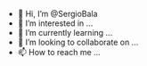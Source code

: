 - 👋 Hi, I’m @SergioBala
- 👀 I’m interested in ...
- 🌱 I’m currently learning ...
- 💞️ I’m looking to collaborate on ...
- 📫 How to reach me ...

<!---
SergioBala/SergioBala is a ✨ special ✨ repository because its `README.md` (this file) appears on your GitHub profile.
You can click the Preview link to take a look at your changes.
--->
